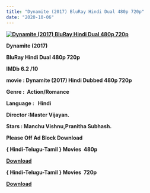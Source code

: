 ```yaml
---
title: "Dynamite (2017) BluRay Hindi Dual 480p 720p"
date: "2020-10-06"
---
```


[**![Dynamite (2017) BluRay Hindi Dual 480p 720p ](https://1.bp.blogspot.com/-M3kT9sGYkjU/Xw2c7cY6wSI/AAAAAAAAEA4/haN0-eshEXYSeuraaGhsoZz-3j6YSN_RACLcBGAsYHQ/s1600/dinamte.webp "Dynamite (2017) BluRay Hindi Dual 480p 720p ")**](https://1.bp.blogspot.com/-M3kT9sGYkjU/Xw2c7cY6wSI/AAAAAAAAEA4/haN0-eshEXYSeuraaGhsoZz-3j6YSN_RACLcBGAsYHQ/s1600/dinamte.webp)

 **Dynamite (2017)**

**BluRay Hindi Dual 480p 720p** 

**IMDb 6.2 /10**

**movie : Dynamite (2017) Hindi Dubbed 480p 720p** 

**Genre :  Action/Romance** 

**Language :   Hindi**

**Director :Master Vijayan.**

**Stars : Manchu Vishnu,Pranitha Subhash.**

**Please Off Ad Block Download**

**{ Hindi-Telugu-Tamil } Movies  480p**

[**Download**](https://zee.gl/XV6cqf)

**{ Hindi-Telugu-Tamil } Movies  720p**

[**Download**](https://zee.gl/XV6cqf)
